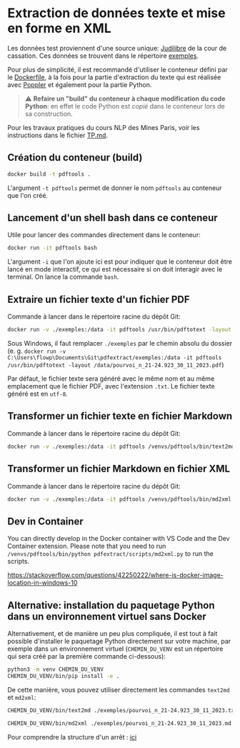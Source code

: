 # Extraction de données texte et mise en forme en XML

Les données test proviennent d'une source unique: [Judilibre](https://www.courdecassation.fr/recherche-judilibre) de la cour de cassation. Ces données se trouvent dans le répertoire [exemples](./exemples).

Pour plus de simplicité, il est recommandé d'utiliser le conteneur défini par le [Dockerfile](./Dockerfile), à la fois pour la partie d'extraction du texte qui est réalisée avec [Poppler](https://poppler.freedesktop.org) et également pour la partie Python.

> :warning: **Refaire un "build" du conteneur à chaque modification du code Python**: en effet le code Python est *copié* dans le conteneur lors de sa construction.

Pour les travaux pratiques du cours NLP des Mines Paris, voir les instructions dans le fichier [TP.md](./TP.md).


## Création du conteneur (build)

```bash
docker build -t pdftools .
```

L'argument `-t pdftools` permet de donner le nom `pdftools` au conteneur que l'on créé.


## Lancement d'un shell bash dans ce conteneur

Utile pour lancer des commandes directement dans le conteneur:

```bash
docker run -it pdftools bash
```

L'argument `-i` que l'on ajoute ici est pour indiquer que le conteneur doit être lancé en mode interactif, ce qui est nécessaire si on doit interagir avec le terminal. On lance la commande `bash`.


## Extraire un fichier texte d'un fichier PDF

Commande à lancer dans le répertoire racine du dépôt Git:

```bash
docker run -v ./exemples:/data -it pdftools /usr/bin/pdftotext -layout /data/pourvoi_n_21-24.923_30_11_2023.pdf
```

Sous Windows, il faut remplacer `./exemples` par le chemin absolu du dossier (e. g. `docker run -v  C:\Users\flowp\Documents\Git\pdfextract/exemples:/data -it pdftools /usr/bin/pdftotext -layout /data/pourvoi_n_21-24.923_30_11_2023.pdf`)

Par défaut, le fichier texte sera généré avec le même nom et au même emplacement que le fichier PDF, avec l'extension `.txt`. Le fichier texte généré est en `utf-8`.


## Transformer un fichier texte en fichier Markdown

Commande à lancer dans le répertoire racine du dépôt Git:

```bash
docker run -v ./exemples:/data -it pdftools /venvs/pdftools/bin/text2md /data/pourvoi_n_21-24.923_30_11_2023.txt /data/pourvoi_n_21-24.923_30_11_2023.md
```


## Transformer un fichier Markdown en fichier XML

Commande à lancer dans le répertoire racine du dépôt Git:

```bash
docker run -v ./exemples:/data -it pdftools /venvs/pdftools/bin/md2xml /data/pourvoi_n_21-24.923_30_11_2023.md /data/pourvoi_n_21-24.923_30_11_2023.xml
```

## Dev in Container

You can directly develop in the Docker container with VS Code and the Dev Container extension. Please note that you need to run `/venvs/pdftools/bin/python pdfextract/scripts/md2xml.py` to run the scripts.

https://stackoverflow.com/questions/42250222/where-is-docker-image-location-in-windows-10


## Alternative: installation du paquetage Python dans un environnement virtuel sans Docker

Alternativement, et de manière un peu plus compliquée, il est tout à fait possible d'installer le paquetage Python directement sur votre machine, par exemple dans un environnement virtuel (`CHEMIN_DU_VENV` est un répertoire qui sera créé par la première commande ci-dessous):

```bash
python3 -m venv CHEMIN_DU_VENV
CHEMIN_DU_VENV/bin/pip install -e .
```

De cette manière, vous pouvez utiliser directement les commandes `text2md` et `md2xml`:

```bash
CHEMIN_DU_VENV/bin/text2md ./exemples/pourvoi_n_21-24.923_30_11_2023.txt ./exemples/pourvoi_n_21-24.923_30_11_2023.md

CHEMIN_DU_VENV/bin/md2xml ./exemples/pourvoi_n_21-24.923_30_11_2023.md ./exemples/pourvoi_n_21-24.923_30_11_2023.xml
```

Pour comprendre la structure d'un arrêt : [ici](https://www.courdecassation.fr/toutes-les-actualites/comprendre-une-decision-de-la-cour/comprendre-un-arret-de-la-cour-de)
